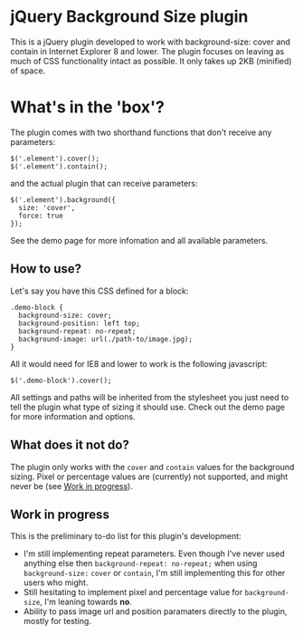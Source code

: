 # jQuery Background Size plugin

This is a jQuery plugin developed to work with background-size: cover and contain in Internet Explorer 8 and lower. The plugin focuses on leaving as much of CSS functionality intact as possible. It only takes up 2KB (minified) of space.


# What's in the 'box'?
The plugin comes with two shorthand functions that don't receive any parameters:

```
$('.element').cover();
$('.element').contain();
```

and the actual plugin that can receive parameters:

```
$('.element').background({
  size: 'cover',
  force: true
});
```

See the demo page for more infomation and all available parameters.

## How to use?
Let's say you have this CSS defined for a block:

```
.demo-block {
  background-size: cover;
  background-position: left top;
  background-repeat: no-repeat;
  background-image: url(./path-to/image.jpg);
}
```

All it would need for IE8 and lower to work is the following javascript:

```
$('.demo-block').cover();
```

All settings and paths will be inherited from the stylesheet you just need to tell the plugin what type of sizing it should use. Check out the demo page for more information and options.

## What does it not do?
The plugin only works with the `cover` and `contain` values for the background sizing. Pixel or percentage values are (currently) not supported, and might never be (see [Work in progress](#work-in-progress)).

## Work in progress
This is the preliminary to-do list for this plugin's development:

* I'm still implementing repeat parameters. Even though I've never used anything else then `background-repeat: no-repeat;` when using `background-size:` `cover` or `contain`, I'm still implementing this for other users who might.
* Still hesitating to implement pixel and percentage value for `background-size`, I'm leaning towards **no**.
* Ability to pass image url and position paramaters directly to the plugin, mostly for testing.






